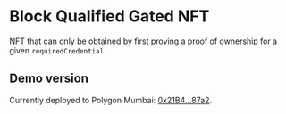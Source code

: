 # Block Qualified Gated NFT

NFT that can only be obtained by first proving a proof of ownership for a given `requiredCredential`.

## Demo version

Currently deployed to Polygon Mumbai: [0x21B4...87a2](https://mumbai.polygonscan.com/address/0x21B42DBa6c0210BA835B0A2C345F7c36540F87a2).